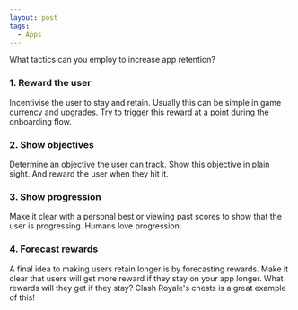 ```yaml
---
layout: post
tags:
  - Apps
---
```

What tactics can you employ to increase app retention?
### 1. Reward the user
Incentivise the user to stay and retain. Usually this can be simple in game currency and upgrades. Try to trigger this reward at a point during the onboarding flow.
### 2. Show objectives
Determine an objective the user can track. Show this objective in plain sight. And reward the user when they hit it.
### 3. Show progression
Make it clear with a personal best or viewing past scores to show that the user is progressing. Humans love progression.
### 4. Forecast rewards
A final idea to making users retain longer is by forecasting rewards. Make it clear that users will get more reward if they stay on your app longer. What rewards will they get if they stay? Clash Royale's chests is a great example of this!